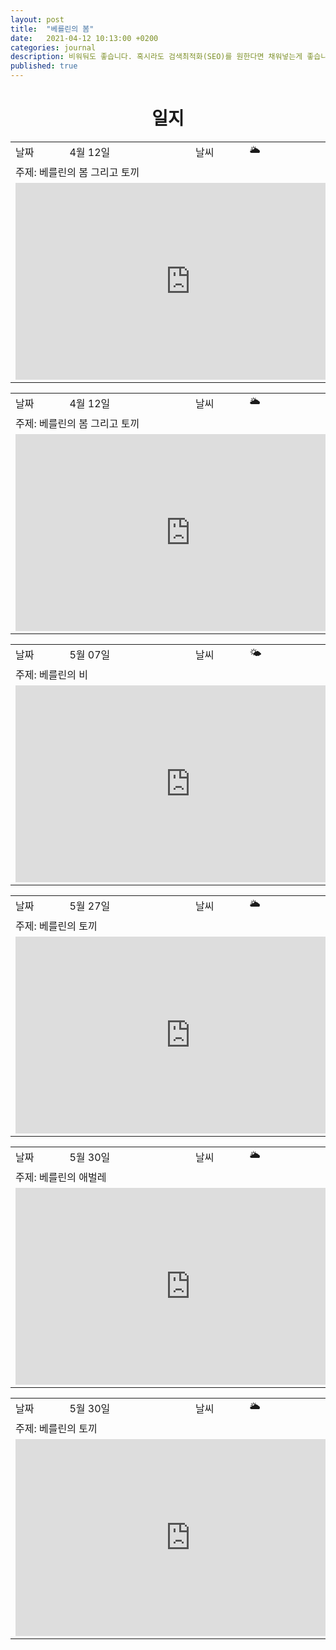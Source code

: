 ```yaml
---
layout: post
title:  "베를린의 봄"
date:   2021-04-12 10:13:00 +0200
categories: journal
description: 비워둬도 좋습니다. 혹시라도 검색최적화(SEO)를 원한다면 채워넣는게 좋습니다.
published: true
---
```

 
<h1 style='text-align:center;font-weight:bold;'>일지</h1>

<table>

  <tr>
    <td style="width: 15%;" >날짜</td>
    <td style="width: 35%;" >4월 12일</td>
    <td style="width: 15%;" >날씨</td>
    <td style="width: 35%;" >&#127781; </td>
  </tr>
  <tr><td colspan=4> 주제: 베를린의 봄 그리고 토끼 </td></tr>
  <tr><td colspan=4> 
<iframe width="560" height="315" src="https://www.youtube.com/embed/uEy8TeC0dFA" title="YouTube video player" frameborder="0" allow="accelerometer; autoplay; clipboard-write; encrypted-media; gyroscope; picture-in-picture" allowfullscreen></iframe>
</td></tr>
</table>

<table>

  <tr>
    <td style="width: 15%;" >날짜</td>
    <td style="width: 35%;" >4월 12일</td>
    <td style="width: 15%;" >날씨</td>
    <td style="width: 35%;" >&#127781; </td>
  </tr>
  <tr><td colspan=4> 주제: 베를린의 봄 그리고 토끼 </td></tr>
  <tr><td colspan=4> 
<iframe width="560" height="315" src="https://www.youtube.com/embed/-RPNQ9VnC2g" title="YouTube video player" frameborder="0" allow="accelerometer; autoplay; clipboard-write; encrypted-media; gyroscope; picture-in-picture" allowfullscreen></iframe>
</td></tr>
</table>

<table>

  <tr>
    <td style="width: 15%;" >날짜</td>
    <td style="width: 35%;" >5월 07일</td>
    <td style="width: 15%;" >날씨</td>
    <td style="width: 35%;" >&#127780; </td>
  </tr>
  <tr><td colspan=4> 주제: 베를린의 비 </td></tr>
  <tr><td colspan=4> 
<iframe width="560" height="315" src="https://www.youtube.com/embed/ckFGqO4vZto" title="YouTube video player" frameborder="0" allow="accelerometer; autoplay; clipboard-write; encrypted-media; gyroscope; picture-in-picture" allowfullscreen></iframe>
</td></tr>
</table>

<table>

  <tr>
    <td style="width: 15%;" >날짜</td>
    <td style="width: 35%;" >5월 27일</td>
    <td style="width: 15%;" >날씨</td>
    <td style="width: 35%;" >&#127781; </td>
  </tr>
  <tr><td colspan=4> 주제: 베를린의 토끼 </td></tr>
  <tr><td colspan=4> 
<iframe width="560" height="315" src="https://www.youtube.com/embed/6b9F9Xp5c0c" title="YouTube video player" frameborder="0" allow="accelerometer; autoplay; clipboard-write; encrypted-media; gyroscope; picture-in-picture" allowfullscreen></iframe>
</td></tr>
</table>

<table>

  <tr>
    <td style="width: 15%;" >날짜</td>
    <td style="width: 35%;" >5월 30일</td>
    <td style="width: 15%;" >날씨</td>
    <td style="width: 35%;" >&#127781; </td>
  </tr>
  <tr><td colspan=4> 주제: 베를린의 애벌레 </td></tr>
  <tr><td colspan=4> 
<iframe width="560" height="315" src="https://www.youtube.com/embed/0Q_2opTYQ60" title="YouTube video player" frameborder="0" allow="accelerometer; autoplay; clipboard-write; encrypted-media; gyroscope; picture-in-picture" allowfullscreen></iframe>
</td></tr>
</table>

<table>

  <tr>
    <td style="width: 15%;" >날짜</td>
    <td style="width: 35%;" >5월 30일</td>
    <td style="width: 15%;" >날씨</td>
    <td style="width: 35%;" >&#127781; </td>
  </tr>
  <tr><td colspan=4> 주제: 베를린의 토끼 </td></tr>
  <tr><td colspan=4> 
<iframe width="560" height="315" src="https://www.youtube.com/embed/FyojEk_jCQI" title="YouTube video player" frameborder="0" allow="accelerometer; autoplay; clipboard-write; encrypted-media; gyroscope; picture-in-picture" allowfullscreen></iframe>
</td></tr>
</table>
